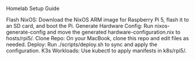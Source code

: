 Homelab Setup Guide

Flash NixOS: Download the NixOS ARM image for Raspberry Pi 5, flash it to an SD card, and boot the Pi.
Generate Hardware Config: Run nixos-generate-config and move the generated hardware-configuration.nix to hosts/rpi5/.
Clone Repo: On your MacBook, clone this repo and edit files as needed.
Deploy: Run ./scripts/deploy.sh to sync and apply the configuration.
K3s Workloads: Use kubectl to apply manifests in k8s/rpi5/.

